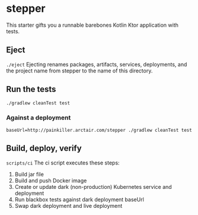 # stepper
This starter gifts you a runnable barebones Kotlin Ktor application with tests.
## Eject
`./eject`
Ejecting renames packages, artifacts, services, deployments, and the project name from stepper to the name of this directory.
## Run the tests
`./gradlew cleanTest test`
### Against a deployment
`baseUrl=http://painkiller.arctair.com/stepper ./gradlew cleanTest test`
## Build, deploy, verify
`scripts/ci`
The ci script executes these steps:
1. Build jar file
1. Build and push Docker image
1. Create or update dark (non-production) Kubernetes service and deployment
1. Run blackbox tests against dark deployment baseUrl
1. Swap dark deployment and live deployment
